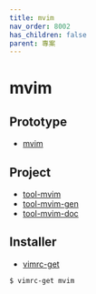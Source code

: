 ```yaml
---
title: mvim
nav_order: 8002
has_children: false
parent: 專案
---
```


# mvim


## Prototype

* [mvim](https://github.com/samwhelp/note-about-vim/tree/gh-pages/_demo/prototype/mvim)


## Project

* [tool-mvim](https://github.com/samwhelp/tool-mvim)
* [tool-mvim-gen](https://github.com/samwhelp/tool-mvim-gen)
* [tool-mvim-doc](https://samwhelp.github.io/tool-mvim-doc)


## Installer

* [vimrc-get](https://github.com/samwhelp/note-about-vim/tree/gh-pages/_demo/project/vimrc-profile/vimrc-get)

``` sh
$ vimrc-get mvim
```
